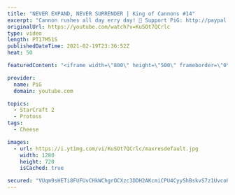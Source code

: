 ```yaml
---
title: "NEVER EXPAND, NEVER SURRENDER | King of Cannons #14"
excerpt: "Cannon rushes all day erry day! 🐷 Support PiG: http://paypal.me/PiGSC2 | https://www.patreon.com/PiGSC2  King of Cannons playlist: https://www.youtube.com/watch?v=6LShnUyxhUc&list=PLFUDU8AOevUc-JGoqf5rE1PKuLmJ7hgfw PrintF’s stream: https://www.twitch.tv/quasarprintf -- 🐖 Watch live on https://www.twitch.tv/x5_pig"
originalUrl: https://youtube.com/watch?v=KuSOt7QCrlc
type: video
length: PT17M51S
publishedDateTime: 2021-02-19T23:36:52Z
heat: 50

featuredContent: "<iframe width=\"800\" height=\"500\" frameborder=\"0\" src=\"https://www.youtube.com/embed/KuSOt7QCrlc\" allow=\"accelerometer; autoplay; encrypted-media; gyroscope; picture-in-picture\" allowfullscreen></iframe>"

provider:
  name: PiG
  domain: youtube.com

topics:
  - StarCraft 2
  - Protoss
tags:
  - Cheese

images:
  - url: https://i.ytimg.com/vi/KuSOt7QCrlc/maxresdefault.jpg
    width: 1280
    height: 720
    isCached: true

secured: "VUqm9sHETi8FUFUvCHkWChgrOCXzc3DDH2AKcmiCPU4CyyShBskvS7z1UvcoKULBD2daw5Ut6p9dRHqlSdBfFrG9kFYe951XNmK8gFb69bPahp7Td57RvlbIJ6r2HWxc0+5vT9323/Ol2nR2zlxk08yuDJA+2NLywVGhb2Bj+vLO3Pl++hZ9a3YDGcdyGcdJrfpxqu2TjBt739OWuX/oA6v7m+dwZSWhjH8ySG69MShnxWIcix0ZPOsvExMpaTaJZAd4Eqwm2l0T6fZqnWTfUiq7Wame8/T09trJvWBiWjxQuFRTSFxIOwL6G03hoBH7LpKH6G5CXdeaBAsrV0ocNOyjDSorer/N2RBaC/4kjndWdE70Fnu+iwMzf5jUwZZYZ51N59i6ndShHH+ujmUXE50ymf56T0/27Lb/lyKrmik=;pcVCGn8gWQ3qEovETMcrJA=="
---
```


